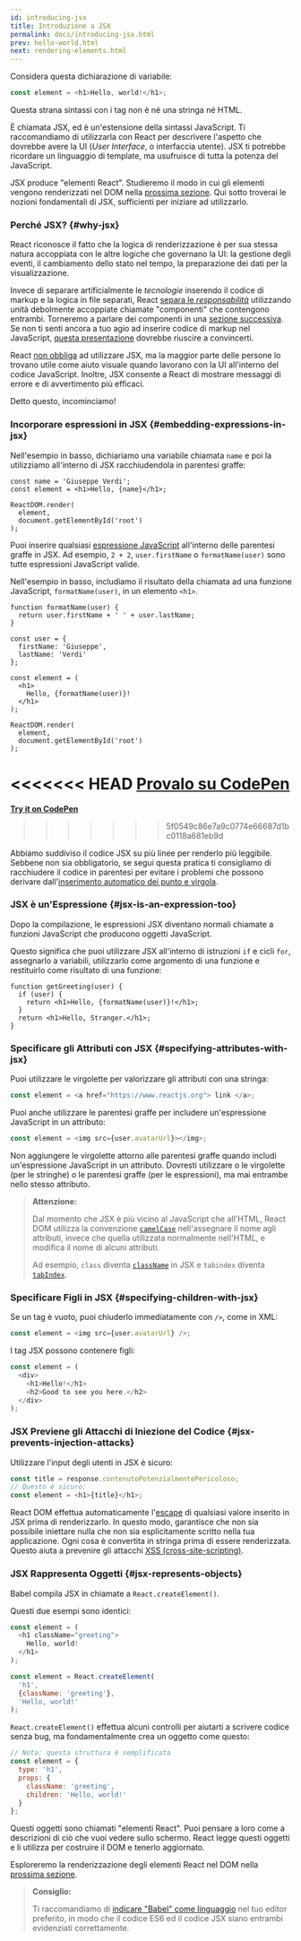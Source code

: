 ```yaml
---
id: introducing-jsx
title: Introduzione a JSX
permalink: docs/introducing-jsx.html
prev: hello-world.html
next: rendering-elements.html
---
```


Considera questa dichiarazione di variabile:

```js
const element = <h1>Hello, world!</h1>;
```

Questa strana sintassi con i tag non è né una stringa né HTML.

È chiamata JSX, ed è un'estensione della sintassi JavaScript. Ti raccomandiamo di utilizzarla con React per descrivere l'aspetto che dovrebbe avere la UI (*User Interface*, o interfaccia utente). JSX ti potrebbe ricordare un linguaggio di template, ma usufruisce di tutta la potenza del JavaScript.

JSX produce "elementi React". Studieremo il modo in cui gli elementi vengono renderizzati nel DOM nella [prossima sezione](/docs/rendering-elements.html). Qui sotto troverai le nozioni fondamentali di JSX, sufficienti per iniziare ad utilizzarlo.

### Perché JSX? {#why-jsx}

React riconosce il fatto che la logica di renderizzazione è per sua stessa natura accoppiata con le altre logiche che governano la UI: la gestione degli eventi, il cambiamento dello stato nel tempo, la preparazione dei dati per la visualizzazione.

Invece di separare artificialmente le *tecnologie* inserendo il codice di markup e la logica in file separati, React [separa le *responsabilità*](https://it.wikipedia.org/wiki/Principio_di_singola_responsabilit%C3%A0) utilizzando unità debolmente accoppiate chiamate "componenti" che contengono entrambi. Torneremo a parlare dei componenti in una [sezione successiva](/docs/components-and-props.html). Se non ti senti ancora a tuo agio ad inserire codice di markup nel JavaScript, [questa presentazione](https://www.youtube.com/watch?v=x7cQ3mrcKaY) dovrebbe riuscire a convincerti.

React [non obbliga](/docs/react-without-jsx.html) ad utilizzare JSX, ma la maggior parte delle persone lo trovano utile come aiuto visuale quando lavorano con la UI all'interno del codice JavaScript. Inoltre, JSX consente a React di mostrare messaggi di errore e di avvertimento più efficaci.

Detto questo, incominciamo!

### Incorporare espressioni in JSX {#embedding-expressions-in-jsx}

Nell'esempio in basso, dichiariamo una variabile chiamata `name` e poi la utilizziamo all'interno di JSX racchiudendola in parentesi graffe:

```js{1,2}
const name = 'Giuseppe Verdi';
const element = <h1>Hello, {name}</h1>;

ReactDOM.render(
  element,
  document.getElementById('root')
);
```

Puoi inserire qualsiasi [espressione JavaScript](https://developer.mozilla.org/en-US/docs/Web/JavaScript/Guide/Expressions_and_Operators#Expressions) all'interno delle parentesi graffe in JSX. Ad esempio, `2 + 2`, `user.firstName` o `formatName(user)` sono tutte espressioni JavaScript valide.

Nell'esempio in basso, includiamo il risultato della chiamata ad una funzione JavaScript, `formatName(user)`, in un elemento `<h1>`.

```js{12}
function formatName(user) {
  return user.firstName + ' ' + user.lastName;
}

const user = {
  firstName: 'Giuseppe',
  lastName: 'Verdi'
};

const element = (
  <h1>
    Hello, {formatName(user)}!
  </h1>
);

ReactDOM.render(
  element,
  document.getElementById('root')
);
```

<<<<<<< HEAD
[Provalo su CodePen](codepen://introducing-jsx)
=======
**[Try it on CodePen](https://codepen.io/gaearon/pen/PGEjdG?editors=1010)**
>>>>>>> 5f0549c86e7a9c0774e66687d1bc0118a681eb9d

Abbiamo suddiviso il codice JSX su più linee per renderlo più leggibile. Sebbene non sia obbligatorio, se segui questa pratica ti consigliamo di racchiudere il codice in parentesi per evitare i problemi che possono derivare dall'[inserimento automatico dei punto e virgola](https://stackoverflow.com/q/2846283).

### JSX è un'Espressione {#jsx-is-an-expression-too}

Dopo la compilazione, le espressioni JSX diventano normali chiamate a funzioni JavaScript che producono oggetti JavaScript.

Questo significa che puoi utilizzare JSX all'interno di istruzioni `if` e cicli `for`, assegnarlo a variabili, utilizzarlo come argomento di una funzione e restituirlo come risultato di una funzione:

```js{3,5}
function getGreeting(user) {
  if (user) {
    return <h1>Hello, {formatName(user)}!</h1>;
  }
  return <h1>Hello, Stranger.</h1>;
}
```

### Specificare gli Attributi con JSX {#specifying-attributes-with-jsx}

Puoi utilizzare le virgolette per valorizzare gli attributi con una stringa:

```js
const element = <a href="https://www.reactjs.org"> link </a>;
```

Puoi anche utilizzare le parentesi graffe per includere un'espressione JavaScript in un attributo:

```js
const element = <img src={user.avatarUrl}></img>;
```

Non aggiungere le virgolette attorno alle parentesi graffe quando includi un'espressione JavaScript in un attributo. Dovresti utilizzare o le virgolette (per le stringhe) o le parentesi graffe (per le espressioni), ma mai entrambe nello stesso attributo.

>**Attenzione:**
>
>Dal momento che JSX è più vicino al JavaScript che all'HTML, React DOM utilizza la convenzione [`camelCase`](https://it.wikipedia.org/wiki/Notazione_a_cammello) nell'assegnare il nome agli attributi, invece che quella utilizzata normalmente nell'HTML, e modifica il nome di alcuni attributi.
>
>Ad esempio, `class` diventa [`className`](https://developer.mozilla.org/it/docs/Web/API/Element/className) in JSX e `tabindex` diventa [`tabIndex`](https://developer.mozilla.org/en-US/docs/Web/API/HTMLElement/tabIndex).

### Specificare Figli in JSX {#specifying-children-with-jsx}

Se un tag è vuoto, puoi chiuderlo immediatamente con `/>`, come in XML:

```js
const element = <img src={user.avatarUrl} />;
```

I tag JSX possono contenere figli:

```js
const element = (
  <div>
    <h1>Hello!</h1>
    <h2>Good to see you here.</h2>
  </div>
);
```

### JSX Previene gli Attacchi di Iniezione del Codice {#jsx-prevents-injection-attacks}

Utilizzare l'input degli utenti in JSX è sicuro:

```js
const title = response.contenutoPotenzialmentePericoloso;
// Questo è sicuro:
const element = <h1>{title}</h1>;
```

React DOM effettua automaticamente l'[escape](https://stackoverflow.com/questions/7381974/which-characters-need-to-be-escaped-on-html) di qualsiasi valore inserito in JSX prima di renderizzarlo. In questo modo, garantisce che non sia possibile iniettare nulla che non sia esplicitamente scritto nella tua applicazione. Ogni cosa è convertita in stringa prima di essere renderizzata. Questo aiuta a prevenire gli attacchi [XSS (cross-site-scripting)](https://it.wikipedia.org/wiki/Cross-site_scripting).

### JSX Rappresenta Oggetti {#jsx-represents-objects}

Babel compila JSX in chiamate a `React.createElement()`.

Questi due esempi sono identici:

```js
const element = (
  <h1 className="greeting">
    Hello, world!
  </h1>
);
```

```js
const element = React.createElement(
  'h1',
  {className: 'greeting'},
  'Hello, world!'
);
```

`React.createElement()` effettua alcuni controlli per aiutarti a scrivere codice senza bug, ma fondamentalmente crea un oggetto come questo:

```js
// Nota: questa struttura è semplificata
const element = {
  type: 'h1',
  props: {
    className: 'greeting',
    children: 'Hello, world!'
  }
};
```

Questi oggetti sono chiamati "elementi React". Puoi pensare a loro come a descrizioni di ciò che vuoi vedere sullo schermo. React legge questi oggetti e li utilizza per costruire il DOM e tenerlo aggiornato.

Esploreremo la renderizzazione degli elementi React nel DOM nella [prossima sezione](/docs/rendering-elements.html).

>**Consiglio:**
>
>Ti raccomandiamo di [indicare "Babel" come linguaggio](https://babeljs.io/docs/en/next/editors) nel tuo editor preferito, in modo che il codice ES6 ed il codice JSX siano entrambi evidenziati correttamente.

